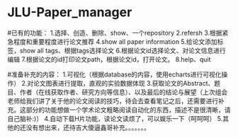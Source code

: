 # JLU-Paper_manager



#已有的功能：
	1.选择、创造、删除、show、一个repository
	2.refersh
	3.根据紧急程度和重要程度进行论文推荐
	4.show all paper information
	5.给论文添加标签，show all tags、根据tags选择论文
	6.根据论文id选择论文、对论文信息进行编辑
	7.根据论文的id打印论文path，根据论文id，打开论文。
	8.help、quit




	
#准备补充的内容：
	1.可视化（根据database的内容，使用echarts进行可视化操作）
	2.对论文图表进行提取，直观的实验数据体现
	3.获取论文的Abstract、题目、作者（在线获取作者、研究方向等信息）、以及最后的结论与展望（上次组会老师给我们讲了关于他的论文阅读的技巧，待会去查看笔记之后，还需要进行补充。这部分的功能想做一个学术论文粗略阅读自动化的东西，描述不是很清晰，请自己脑补:)）
	4.自动下载H片功能，读论文读烦了，可以娱乐一下（呵呵呵）
	5.其他的还没有想出来，还待吉大傻逼鑫哥补充。。。。。。。



